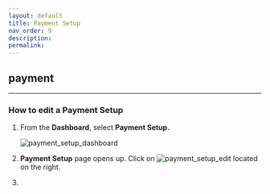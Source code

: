 ```yaml
---
layout: default
title: Payment Setup
nav_order: 9
description:
permalink:
---
```


## payment

---

### How to edit a Payment Setup

1. From the **Dashboard**, select **Payment Setup.**

   ![payment_setup_dashboard](../images/paymentsetup/payment_dashboard.png)

2. **Payment Setup** page opens up. Click on ![payment_setup_edit](../images/buttons/ccheck.png) located on the right.

3.
